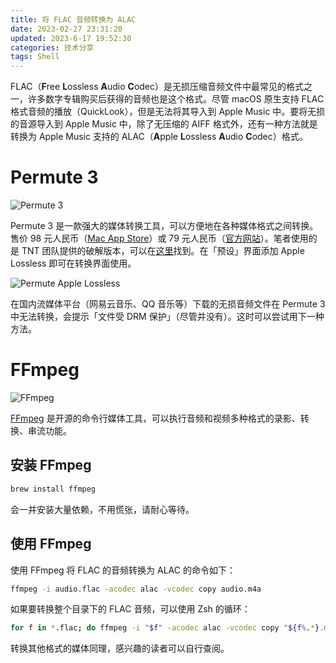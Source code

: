 ```yaml
---
title: 将 FLAC 音频转换为 ALAC
date: 2023-02-27 23:31:20
updated: 2023-6-17 19:52:30
categories: 技术分享
tags: Shell
---
```


FLAC（**F**ree **L**ossless **A**udio **C**odec）是无损压缩音频文件中最常见的格式之一，许多数字专辑购买后获得的音频也是这个格式。尽管 macOS 原生支持 FLAC 格式音频的播放（QuickLook），但是无法将其导入到 Apple Music 中。要将无损的音源导入到 Apple Music 中，除了无压缩的 AIFF 格式外，还有一种方法就是转换为 Apple Music 支持的 ALAC（**A**pple **L**ossless **A**udio **C**odec）格式。

# Permute 3

![Permute 3](Permute-3.png)

Permute 3 是一款强大的媒体转换工具，可以方便地在各种媒体格式之间转换。售价 98 元人民币（[Mac App Store](https://apps.apple.com/cn/app/permute-3/id1444998321)）或 79 元人民币（[官方网站](https://software.charliemonroe.net/permute/)）。笔者使用的是 TNT 团队提供的破解版本，可以在[这里](https://macapp.org.cn/app/permute.html)找到。在「预设」界面添加 Apple Lossless 即可在转换界面使用。

![Permute Apple Lossless](Permute-Apple-Lossless.png)

在国内流媒体平台（网易云音乐、QQ 音乐等）下载的无损音频文件在 Permute 3 中无法转换，会提示「文件受 DRM 保护」（尽管并没有）。这时可以尝试用下一种方法。

# FFmpeg

![FFmpeg](FFmpeg_Logo_new.svg)

[FFmpeg](https://ffmpeg.org/) 是开源的命令行媒体工具，可以执行音频和视频多种格式的录影、转换、串流功能。

## 安装 FFmpeg

```sh
brew install ffmpeg
```

会一并安装大量依赖，不用慌张，请耐心等待。

## 使用 FFmpeg

使用 FFmpeg 将 FLAC 的音频转换为 ALAC 的命令如下：
```sh
ffmpeg -i audio.flac -acodec alac -vcodec copy audio.m4a
```
如果要转换整个目录下的 FLAC 音频，可以使用 Zsh 的循环：

```sh
for f in *.flac; do ffmpeg -i "$f" -acodec alac -vcodec copy "${f%.*}.m4a"; done
```
转换其他格式的媒体同理，感兴趣的读者可以自行查阅。